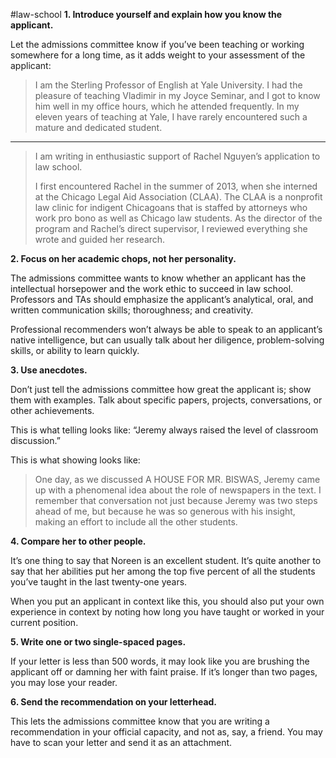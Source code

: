 
#law-school 
**1. Introduce yourself and explain how you know the applicant.**

Let the admissions committee know if you’ve been teaching or working somewhere for a long time, as it adds weight to your assessment of the applicant:

> I am the Sterling Professor of English at Yale University. I had the pleasure of teaching Vladimir in my Joyce Seminar, and I got to know him well in my office hours, which he attended frequently. In my eleven years of teaching at Yale, I have rarely encountered such a mature and dedicated student.

---

> I am writing in enthusiastic support of Rachel Nguyen’s application to law school.
> 
> I first encountered Rachel in the summer of 2013, when she interned at the Chicago Legal Aid Association (CLAA). The CLAA is a nonprofit law clinic for indigent Chicagoans that is staffed by attorneys who work pro bono as well as Chicago law students. As the director of the program and Rachel’s direct supervisor, I reviewed everything she wrote and guided her research.

**2. Focus on her academic chops, not her personality.**

The admissions committee wants to know whether an applicant has the intellectual horsepower and the work ethic to succeed in law school. Professors and TAs should emphasize the applicant’s analytical, oral, and written communication skills; thoroughness; and creativity.

Professional recommenders won’t always be able to speak to an applicant’s native intelligence, but can usually talk about her diligence, problem-solving skills, or ability to learn quickly.

**3. Use anecdotes.**

Don’t just tell the admissions committee how great the applicant is; show them with examples. Talk about specific papers, projects, conversations, or other achievements.

This is what telling looks like: “Jeremy always raised the level of classroom discussion.”

This is what showing looks like:

> One day, as we discussed A HOUSE FOR MR. BISWAS, Jeremy came up with a phenomenal idea about the role of newspapers in the text. I remember that conversation not just because Jeremy was two steps ahead of me, but because he was so generous with his insight, making an effort to include all the other students.

**4. Compare her to other people.**

It’s one thing to say that Noreen is an excellent student. It’s quite another to say that her abilities put her among the top five percent of all the students you’ve taught in the last twenty-one years.

When you put an applicant in context like this, you should also put your own experience in context by noting how long you have taught or worked in your current position.

**5. Write one or two single-spaced pages.**

If your letter is less than 500 words, it may look like you are brushing the applicant off or damning her with faint praise. If it’s longer than two pages, you may lose your reader.

**6. Send the recommendation on your letterhead.**

This lets the admissions committee know that you are writing a recommendation in your official capacity, and not as, say, a friend. You may have to scan your letter and send it as an attachment.